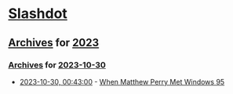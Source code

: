 # [Slashdot](../../../README.md)

## [Archives](../../index.md) for [2023](../index.md)

### [Archives](../../index.md) for [2023-10-30](index.md)

* [2023-10-30, 00:43:00](https://entertainment.slashdot.org/story/23/10/30/0038235/when-matthew-perry-met-windows-95?utm_source=rss1.0mainlinkanon&utm_medium=feed) - [When Matthew Perry Met Windows 95](https://entertainment.slashdot.org/story/23/10/30/0038235/when-matthew-perry-met-windows-95?utm_source=rss1.0mainlinkanon&utm_medium=feed)
